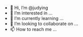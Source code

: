 - 👋 Hi, I’m @judying
- 👀 I’m interested in ...
- 🌱 I’m currently learning ...
- 💞️ I’m looking to collaborate on ...
- 📫 How to reach me ...

<!---
judying/judying is a ✨ special ✨ repository because its `README.md` (this file) appears on your GitHub profile.
You can click the Preview link to take a look at your changes.
--->
